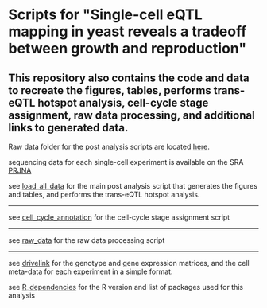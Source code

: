 # Scripts for "Single-cell eQTL mapping in yeast reveals a tradeoff between growth and reproduction" 
## This repository also contains the code and data to recreate the figures, tables, performs trans-eQTL hotspot analysis, cell-cycle stage assignment, raw data processing, and additional links to generated data.

Raw data folder for the post analysis scripts are located [here](https://drive.google.com/drive/folders/1SAUYxO7EhUq-FQLzrc__Lm_0dVF06oIj?usp=drive_link).

sequencing data for each single-cell experiment is available on the SRA [PRJNA](http://ncbi.com)

see [load_all_data](load_all_data.R) for the main post analysis script that generates the figures and tables, and performs the trans-eQTL hotspot analysis.

-----

see [cell_cycle_annotation](cell_cycle_annotation/cell_cycle_annotation.R) for the cell-cycle stage assignment script

-----------------

see [raw_data](raw_data_processing/extract_parents_and_vatrix_hoff.sh) for the raw data processing script

------------------

see [drivelink](drivelink.com) for the genotype and gene expression matrices, and the cell meta-data for each experiment in a simple format.

see [R_dependencies](R_dependencies.csv) for the R version and list of packages used for this analysis
